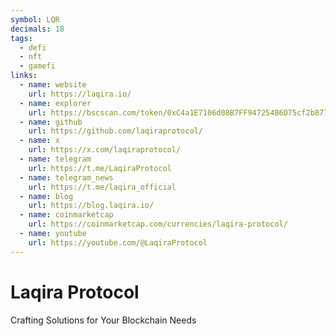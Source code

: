 ```yaml
---
symbol: LQR
decimals: 18
tags:
  - defi
  - nft
  - gamefi
links:
  - name: website
    url: https://laqira.io/
  - name: explorer
    url: https://bscscan.com/token/0xC4a1E7106d08B7FF947254B6D75cf2b877d55daF
  - name: github
    url: https://github.com/laqiraprotocol/
  - name: x
    url: https://x.com/laqiraprotocol/
  - name: telegram
    url: https://t.me/LaqiraProtocol
  - name: telegram_news
    url: https://t.me/laqira_official
  - name: blog
    url: https://blog.laqira.io/
  - name: coinmarketcap
    url: https://coinmarketcap.com/currencies/laqira-protocol/
  - name: youtube
    url: https://youtube.com/@LaqiraProtocol
---
```


# Laqira Protocol

Crafting Solutions for Your Blockchain Needs
